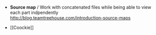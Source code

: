 * **Source map** / Work with concatenated files while being able to view each part indpendently   
http://blog.teamtreehouse.com/introduction-source-maps

* [[Coockie]] 